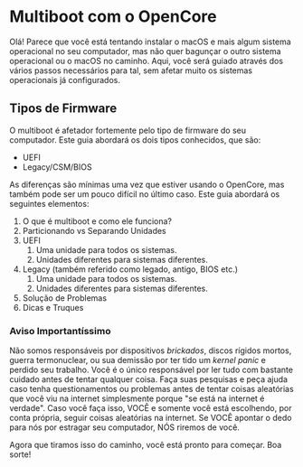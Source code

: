 # Multiboot com o OpenCore

Olá! Parece que você está tentando instalar o macOS e mais algum sistema operacional no seu computador, mas não quer bagunçar o outro sistema operacional ou o macOS no caminho. Aqui, você será guiado através dos vários passos necessários para tal, sem afetar muito os sistemas operacionais já configurados.

## Tipos de Firmware

O multiboot é afetador fortemente pelo tipo de firmware do seu computador. Este guia abordará os dois tipos conhecidos, que são:

* UEFI
* Legacy/CSM/BIOS

As diferenças são mínimas uma vez que estiver usando o OpenCore, mas também pode ser um pouco difícil no último caso. Este guia abordará os seguintes elementos:

1. O que é multiboot e como ele funciona?
2. Particionando vs Separando Unidades
3. UEFI
   1. Uma unidade para todos os sistemas.
   2. Unidades diferentes para sistemas diferentes.
4. Legacy (também referido como legado, antigo, BIOS etc.)
   1. Uma unidade para todos os sistemas.
   2. Unidades diferentes para sistemas diferentes.
5. Solução de Problemas
6. Dicas e Truques

### Aviso Importantíssimo

Não somos responsáveis por dispositivos *brickados*, discos rígidos mortos, guerra termonuclear, ou sua demissão por ter tido um *kernel panic* e perdido seu trabalho. Você é o único responsável por ler tudo com bastante cuidado antes de tentar qualquer coisa. Faça suas pesquisas e peça ajuda caso tenha questionamentos ou problemas antes de tentar coisas aleatórias que você viu na internet simplesmente porque "se está na internet é verdade". Caso você faça isso, VOCÊ e somente você está escolhendo, por conta própria, seguir coisas aleatórias na internet. Se VOCÊ apontar o dedo para nós por estragar seu computador, NÓS riremos de você.

Agora que tiramos isso do caminho, você está pronto para começar. Boa sorte!
